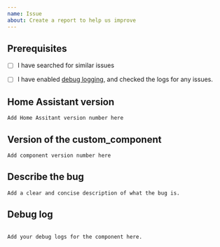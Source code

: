 ```yaml
---
name: Issue
about: Create a report to help us improve
---
```


<!-- Before you open a new issue, search through the existing issues to see if others have had the same problem.

Issues not containing the minimum requirements will be closed:

- Issues without a description (using the header is not good enough) will be closed.

-->

## Prerequisites 
- [ ] I have searched for similar issues
- [ ] I have enabled [debug logging](https://github.com/bj00rn/ha-saleryd-ftx/blob/master/README.md#enable-debug-logging), and checked the logs for any issues.


## Home Assistant version
```text
Add Home Assitant version number here
```


## Version of the custom_component
<!-- If you are not using the newest version, download and try that before opening an issue
The version number can be found in HACS check the home assistant logs.
-->

```text
Add component version number here
```


## Describe the bug
```text
Add a clear and concise description of what the bug is.
```

## Debug log

<!-- To enable debug logs check this https://www.home-assistant.io/components/logger/ -->

```text

Add your debug logs for the component here.

```
